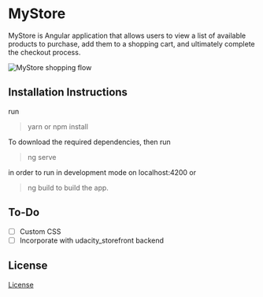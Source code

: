 # MyStore

MyStore is Angular application that allows users to view a list of available products to purchase, add them to a shopping cart, and ultimately complete the checkout process. 

![MyStore shopping flow](shoppingflow.gif)

## Installation Instructions
run
>yarn
or
>npm install

To download the required dependencies, then run
>ng serve

in order to run in development mode on localhost:4200
or
>ng build
to build the app.


## To-Do
- [ ] Custom CSS
- [ ] Incorporate with udacity_storefront backend

## License

[License](LICENSE.txt)
